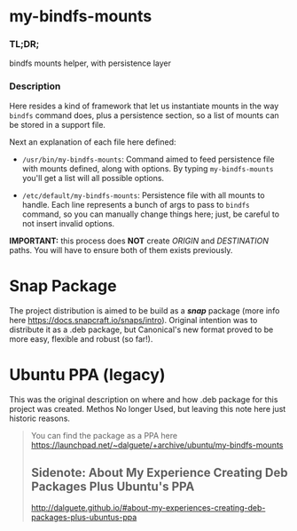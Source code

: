 # my-bindfs-mounts

### TL;DR;

bindfs mounts helper, with persistence layer

### Description

Here resides a kind of framework that let us instantiate mounts in the way `bindfs`
command does, plus a persistence section, so a list of mounts can be stored in a
support file.

Next an explanation of each file here defined:

* `/usr/bin/my-bindfs-mounts`: Command aimed to feed persistence file with
mounts defined, along with options. By typing `my-bindfs-mounts` you'll get a list
will all possible options.

* `/etc/default/my-bindfs-mounts`: Persistence file with all mounts to handle. Each
line represents a bunch of args to pass to `bindfs` command, so you can manually
change things here; just, be careful to not insert invalid options.

**IMPORTANT:** this process does **NOT** create *ORIGIN* and *DESTINATION* paths.
You will have to ensure both of them exists previously.

Snap Package
============

The project distribution is aimed to be build as a ***snap*** package (more info here https://docs.snapcraft.io/snaps/intro).
Original intention was to distribute it as a .deb package, but Canonical's new format
proved to be more easy, flexible and robust (so far!).

Ubuntu PPA (legacy)
===================

This was the original description on where and how .deb package for this project was created.
Methos No longer Used, but leaving this note here just historic reasons.

> You can find the package as a PPA here https://launchpad.net/~dalguete/+archive/ubuntu/my-bindfs-mounts
> 
> Sidenote: About My Experience Creating Deb Packages Plus Ubuntu's PPA
> ---------------------------------------------------------------------
> 
> http://dalguete.github.io/#about-my-experiences-creating-deb-packages-plus-ubuntus-ppa
